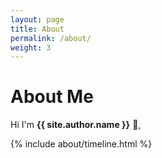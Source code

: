 ```yaml
---
layout: page
title: About
permalink: /about/
weight: 3
---
```


# **About Me**

Hi I'm **{{ site.author.name }}** :wave:,<br>



<div class="row">
{% include about/timeline.html %}
</div>

